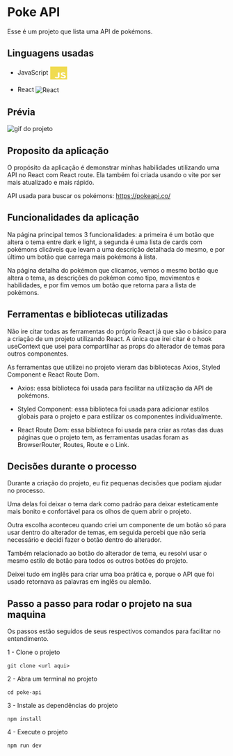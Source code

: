 # Poke API

Esse é um projeto que lista uma API de pokémons.

## Linguagens usadas

- JavaScript <img align="center" alt="JavaScript" height="30" width="40" src="https://raw.githubusercontent.com/devicons/devicon/master/icons/javascript/javascript-plain.svg">

- React <img align="center" alt="React" height="30" width="40" src="https://www.svgrepo.com/show/452092/react.svg">

## Prévia

<img src="src/images/Prévia.gif" alt="gif do projeto">

## Proposito da aplicação

O propósito da aplicação é demonstrar minhas habilidades utilizando uma API no React com React route. Ela também foi criada usando o vite por ser mais atualizado e mais rápido. 

API usada para buscar os pokémons: https://pokeapi.co/

## Funcionalidades da aplicação

Na página principal temos 3 funcionalidades: a primeira é um botão que altera o tema entre dark e light, a segunda é uma lista de cards com pokémons clicáveis que levam a uma descrição detalhada do mesmo, e por último um botão que carrega mais pokémons à lista.

Na página detalha do pokémon que clicamos, vemos o mesmo botão que altera o tema, as descrições do pokémon como tipo, movimentos e habilidades, e por fim vemos um botão que retorna para a lista de pokémons.

## Ferramentas e bibliotecas utilizadas

Não ire citar todas as ferramentas do próprio React já que são o básico para a criação de um projeto utilizando React. A única que irei citar é o hook useContext que usei para compartilhar as props do alterador de temas para outros componentes.

As ferramentas que utilizei no projeto vieram das bibliotecas Axios, Styled Component e React Route Dom.

- Axios: essa biblioteca foi usada para facilitar na utilização da API de pokémons.

- Styled Component: essa biblioteca foi usada para adicionar estilos globais para o projeto e para estilizar os componentes individualmente.

- React Route Dom: essa biblioteca foi usada para criar as rotas das duas páginas que o projeto tem, as ferramentas usadas foram as BrowserRouter, Routes, Route e o Link.

## Decisões durante o processo

Durante a criação do projeto, eu fiz pequenas decisões que podiam ajudar no processo.

Uma delas foi deixar o tema dark como padrão para deixar esteticamente mais bonito e confortável para os olhos de quem abrir o projeto.

Outra escolha aconteceu quando criei um componente de um botão só para usar dentro do alterador de temas, em seguida percebi que não seria necessário e decidi fazer o botão dentro do alterador.

Também relacionado ao botão do alterador de tema, eu resolvi usar o mesmo estilo de botão para todos os outros botões do projeto.

Deixei tudo em inglês para criar uma boa prática e, porque o API que foi usado retornava as palavras em inglês ou alemão.

## Passo a passo para rodar o projeto na sua maquina

Os passos estão seguidos de seus respectivos comandos para facilitar no entendimento.

1 - Clone o projeto
```
git clone <url aqui>
```
2 - Abra um terminal no projeto
```
cd poke-api
```
3 - Instale as dependências do projeto
```
npm install
```
4 - Execute o projeto
```
npm run dev
```